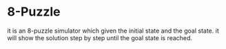 # 8-Puzzle
it is an 8-puzzle simulator which given the initial state and the goal state.
it will show the solution step by step until the goal state is reached.
